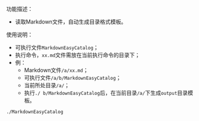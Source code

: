 功能描述：
- 读取Markdown文件，自动生成目录格式模板。


使用说明：
- 可执行文件`MarkdownEasyCatalog`；
- 执行命令，`xx.md`文件需放在当前执行命令的目录下；
- 例：
  - Markdown文件`/a/xx.md`；
  - 可执行文件`/a/b/MarkdownEasyCatalog`；
  - 当前所处目录`/a/`；
  - 执行`./ b/MarkdownEasyCatalog`后，在当前目录`/a/`下生成`output`目录模板。

```
./MarkdownEasyCatalog
```
